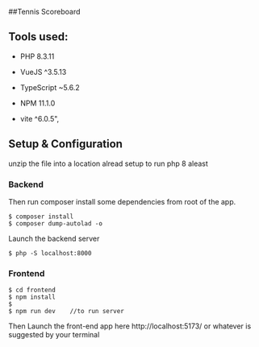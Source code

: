 ##Tennis Scoreboard

## Tools used:

- PHP 8.3.11

- VueJS ^3.5.13
- TypeScript ~5.6.2
- NPM 11.1.0 
- vite ^6.0.5",

## Setup & Configuration 

unzip the file into a location alread setup to run php 8 aleast

### Backend

Then run composer install some dependencies from root of the app.

```	
$ composer install
$ composer dump-autolad -o
```

Launch the backend server

```
$ php -S localhost:8000
```

### Frontend

```
$ cd frontend
$ npm install
$
$ npm run dev    //to run server
```

Then Launch the front-end app here http://localhost:5173/ or whatever is suggested by your terminal